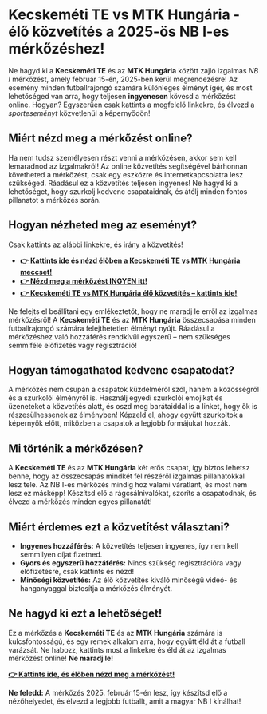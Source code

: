 # Kecskeméti TE vs MTK Hungária - élő közvetítés a 2025-ös NB I-es mérkőzéshez!

Ne hagyd ki a **Kecskeméti TE** és az **MTK Hungária** között zajló izgalmas _NB I_ mérkőzést, amely február 15-én, 2025-ben kerül megrendezésre! Az esemény minden futballrajongó számára különleges élményt ígér, és most lehetőséged van arra, hogy teljesen **ingyenesen** kövesd a mérkőzést online. Hogyan? Egyszerűen csak kattints a megfelelő linkekre, és élvezd a _sporteseményt_ közvetlenül a képernyődön!

## Miért nézd meg a mérkőzést online?

Ha nem tudsz személyesen részt venni a mérkőzésen, akkor sem kell lemaradnod az izgalmakról! Az online közvetítés segítségével bárhonnan követheted a mérkőzést, csak egy eszközre és internetkapcsolatra lesz szükséged. Ráadásul ez a közvetítés teljesen ingyenes! Ne hagyd ki a lehetőséget, hogy szurkolj kedvenc csapataidnak, és átélj minden fontos pillanatot a mérkőzés során.

## Hogyan nézheted meg az eseményt?

Csak kattints az alábbi linkekre, és irány a közvetítés!

- [**👉 Kattints ide és nézd élőben a Kecskeméti TE vs MTK Hungária meccset!**](https://tinyurl.com/livestreamfreeo?st=Kecskem%C3%A9ti+TE+vs+MTK+Hungaria&si=ghc)
- [**👉 Nézd meg a mérkőzést INGYEN itt!**](https://tinyurl.com/livestreamfreeo?st=Kecskem%C3%A9ti+TE+vs+MTK+Hungaria&si=ghc)
- [**👉 Kecskeméti TE vs MTK Hungária élő közvetítés – kattints ide!**](https://tinyurl.com/livestreamfreeo?st=Kecskem%C3%A9ti+TE+vs+MTK+Hungaria&si=ghc)

Ne felejts el beállítani egy emlékeztetőt, hogy ne maradj le erről az izgalmas mérkőzésről! A **Kecskeméti TE** és az **MTK Hungária** összecsapása minden futballrajongó számára felejthetetlen élményt nyújt. Ráadásul a mérkőzéshez való hozzáférés rendkívül egyszerű – nem szükséges semmiféle előfizetés vagy regisztráció!

## Hogyan támogathatod kedvenc csapatodat?

A mérkőzés nem csupán a csapatok küzdelméről szól, hanem a közösségről és a szurkolói élményről is. Használj egyedi szurkolói emojikat és üzeneteket a közvetítés alatt, és oszd meg barátaiddal is a linket, hogy ők is részesülhessenek az élményben! Képzeld el, ahogy együtt szurkoltok a képernyők előtt, miközben a csapatok a legjobb formájukat hozzák.

## Mi történik a mérkőzésen?

A **Kecskeméti TE** és az **MTK Hungária** két erős csapat, így biztos lehetsz benne, hogy az összecsapás mindkét fél részéről izgalmas pillanatokkal lesz tele. Az NB I-es mérkőzés mindig hoz valami váratlant, és most nem lesz ez másképp! Készítsd elő a rágcsálnivalókat, szoríts a csapatodnak, és élvezd a mérkőzés minden egyes pillanatát!

## Miért érdemes ezt a közvetítést választani?

- **Ingyenes hozzáférés:** A közvetítés teljesen ingyenes, így nem kell semmilyen díjat fizetned.
- **Gyors és egyszerű hozzáférés:** Nincs szükség regisztrációra vagy előfizetésre, csak kattints és nézd!
- **Minőségi közvetítés:** Az élő közvetítés kiváló minőségű videó- és hanganyaggal biztosítja a mérkőzés élményét.

## Ne hagyd ki ezt a lehetőséget!

Ez a mérkőzés a **Kecskeméti TE** és az **MTK Hungária** számára is kulcsfontosságú, és egy remek alkalom arra, hogy együtt éld át a futball varázsát. Ne habozz, kattints most a linkekre és éld át az izgalmas mérkőzést online! **Ne maradj le!**

[**👉 Kattints ide, és élőben nézd meg a mérkőzést!**](https://tinyurl.com/livestreamfreeo?st=Kecskem%C3%A9ti+TE+vs+MTK+Hungaria&si=ghc)

**Ne feledd:** A mérkőzés 2025. február 15-én lesz, így készítsd elő a nézőhelyedet, és élvezd a legjobb futballt, amit a magyar NB I kínálhat!
